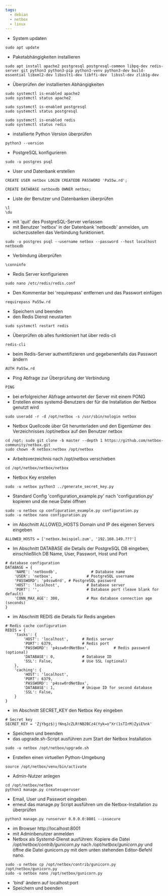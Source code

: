 ```yaml
---
tags:
  - debian
  - netbox
  - linux
---
```


- System updaten
```
sudo apt update
```
- Paketabhängigkeiten installieren
```
sudo apt install apache2 postgresql postgresql-common libpq-dev redis-server git python3 python3-pip python3-venv python3-dev build-essential libxml2-dev libxslt1-dev libffi-dev  libssl-dev zlib1g-dev
```
- Überprüfen der installierten Abhängigkeiten
```
sudo systemctl is-enabled apache2
sudo systemctl status apache2
```

```
sudo systemctl is-enabled postgresql
sudo systemctl status postgresql
```

```
sudo systemctl is-enabled redis
sudo systemctl status redis
```
- installierte Python Version überprüfen
```
python3 --version
```
- PostgreSQL konfigurieren
```
sudo -u postgres psql
```
- User und Datenbank erstellen
```
CREATE USER netbox LOGIN CREATEDB PASSWORD 'Pa55w.rd';
```
```
CREATE DATABASE netboxdb OWNER netbox;
```
- Liste der Benutzer und Datenbanken überprüfen
```
\l
\du
```
- mit 'quit' des PostgreSQL-Server verlassen
- mit Benutzer 'netbox' in der Datenbank 'netboxdb' anmelden, um sicherzustellen das Verbindung funktioniert.
```
sudo -u postgres psql --username netbox --password --host localhost netboxdb
```
- Verbindung überprüfen
```
\conninfo
```
- Redis Server konfigurieren
```
sudo nano /etc/redis/redis.conf
```
- Den Kommentar bei 'requirepass' entfernen und das Passwort einfügen
```
requirepass Pa55w.rd
```
- Speichern und beenden
- den Redis Dienst neustarten
```
sudo systemctl restart redis
```
- Überprüfen ob alles funktioniert hat über redis-cli
```
redis-cli
```
- beim Redis-Server authentifizieren und gegebenenfalls das Passwort ändern
```
AUTH Pa55w.rd
```
- Ping Abfrage zur Überprüfung der Verbindung
```
PING
```
- bei erfolgreicher Abfrage antwortet der Server mit einem PONG
- Erstellen eines systemd-Benutzers der für die Installation der Netbox genutzt wird
```
sudo useradd -r -d /opt/netbox -s /usr/sbin/nologin netbox
```
- Netbox Quellcode über Git herunterladen und den Eigentümer des Verzeichnisses /opt/netbox auf den Benutzer netbox
```
cd /opt; sudo git clone -b master --depth 1 https://github.com/netbox-community/netbox.git
sudo chown -R netbox:netbox /opt/netbox
```
- Arbeitsverzeichnis nach /opt/netbox verschieben
```
cd /opt/netbox/netbox/netbox
```
- Netbox Key erstellen
```
sudo -u netbox python3 ../generate_secret_key.py
```
- Standard Config 'configuration_example.py' nach 'configuration.py' kopieren und die neue Datei öffnen
```
sudo -u netbox cp configuration_example.py configuration.py
sudo -u netbox nano configuration.py
```
- im Abschnitt ALLOWED_HOSTS Domain und IP des eigenen Servers eingeben
```
ALLOWED_HOSTS = ['netbox.beispiel.zum', '192.168.149.???']
```
- Im Abschnitt DATABASE die Details der PostgreSQL DB eingeben, einschließlich DB Name, User, Passwort, Host und Port
```
# database configuration
DATABASE = {
    'NAME': 'netboxdb',               # Database name
    'USER': 'netbox',               # PostgreSQL username
    'PASSWORD': 'p4ssw0rd', # PostgreSQL password
    'HOST': 'localhost',            # Database server
    'PORT': '',                     # Database port (leave blank for default)
    'CONN_MAX_AGE': 300,            # Max database connection age (seconds)
}
```
- im Abschnitt REDIS die Details für Redis angeben
```
# Redis cache configuration
REDIS = {
    'tasks': {
        'HOST': 'localhost',      # Redis server
        'PORT': 6379,             # Redis port
        'PASSWORD': 'p4ssw0rdNetBox',           # Redis password (optional)
        'DATABASE': 0,            # Database ID
        'SSL': False,             # Use SSL (optional)
    },
    'caching': {
        'HOST': 'localhost',
        'PORT': 6379,
        'PASSWORD': 'p4ssw0rdNetBox',
        'DATABASE': 1,            # Unique ID for second database
        'SSL': False,
    }
}
```
- im Abschnitt SECRET_KEY den Netbox Key eingeben
```
# Secret key
SECRET_KEY = 'ZjYbgz$)j!NnqJcZLR!NB2BCz4(Yyk=o^Xr(1sTIrM)ZyiE%nk'
```
- Speichern und beenden
- das upgrade.sh-Script ausführen zum Start der Netbox Installation
```
sudo -u netbox /opt/netbox/upgrade.sh
```
- Erstellen einen virtuellen Python-Umgebung
```
source /opt/netbox/venv/bin/activate
```
- Admin-Nutzer anlegen
```
cd /opt/netbox/netbox
python3 manage.py createsuperuser
```
- Email, User und Passwort eingeben
- erneut das manage.py Script ausführen um die Netbox-Installation zu überprüfen
```
python3 manage.py runserver 0.0.0.0:8001 --insecure
```
- im Browser http://localhost:8001
- mit Adminbenutzer anmelden
- Netbox als Systemd-Dienst ausführen: Kopiere die Datei _/opt/netbox/contrib/gunicorn.py_ nach _/opt/netbox/gunicorn.py_ und öffne die Datei gunicorn.py mit dem unten stehenden Editor-Befehl nano.
```
sudo -u netbox cp /opt/netbox/contrib/gunicorn.py /opt/netbox/gunicorn.py
sudo -u netbox nano /opt/netbox/gunicorn.py
```
- 'bind' ändern auf localhost:port
-  Speichern und beenden